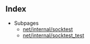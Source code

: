 # 

## Index

* Subpages
  * [net/internal/socktest](internal/socktest.md)
  * [net/internal/socktest_test](internal/socktest_test.md)


